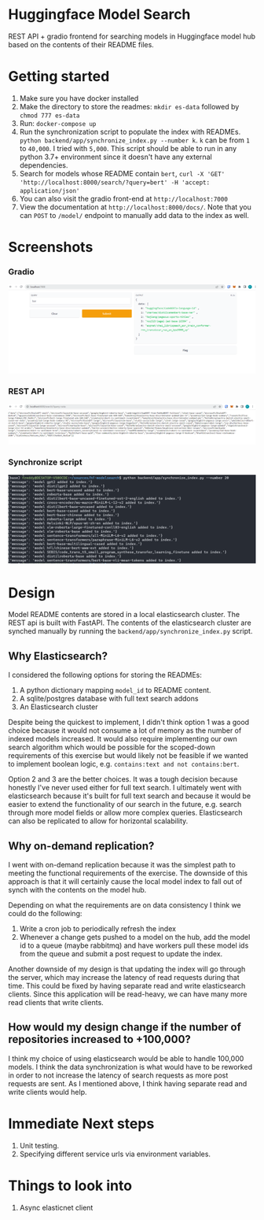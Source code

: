 # Huggingface Model Search

REST API + gradio frontend for searching models in Huggingface model hub based on the contents of their README files.

# Getting started

1. Make sure you have docker installed
2. Make the directory to store the readmes: `mkdir es-data` followed by `chmod 777 es-data`
3. Run: `docker-compose up`
4. Run the synchronization script to populate the index with READMEs. `python backend/app/synchronize_index.py --number k`. `k` can be from `1` to `40,000`. I tried with `5,000`. This script should be able to run in any python 3.7+ environment since it doesn't have any external dependencies.
5. Search for models whose README contain `bert`, `curl -X 'GET' 'http://localhost:8000/search/?query=bert' -H 'accept: application/json'`
6. You can also visit the gradio front-end at `http://localhost:7000`
7. View the documentation at `http://localhost:8000/docs/`. Note that you can `POST` to `/model/` endpoint to manually add data to the index as well.

# Screenshots

### Gradio
![Gradio Frontend](./assets/gradio_frontend.png)

### REST API
![REST API](./assets/rest_api.png)

### Synchronize script
![Adding to the index](./assets/adding_to_index.png)

# Design

Model README contents are stored in a local elasticsearch cluster. The REST api is built with FastAPI. The contents of the elasticsearch cluster are synched manually by running the `backend/app/synchronize_index.py` script. 

## Why Elasticsearch?

I considered the following options for storing the READMEs:

1. A python dictionary mapping `model_id` to README content.
2. A sqlite/postgres database with full text search addons
3. An Elasticsearch cluster

Despite being the quickest to implement, I didn't think option 1 was a good choice because it would not consume a lot of memory as the number of indexed models increased. It would also require implementing our own search algorithm which would be possible for the scoped-down requirements of this exercise but would likely not be feasible if we wanted to implement boolean logic, e.g. `contains:text and not contains:bert`.

Option 2 and 3 are the better choices. It was a tough decision because honestly I've never used either for full text search. I ultimately went with elasticsearch because it's built for full text search and because it would be easier to extend the functionality of our search in the future, e.g. search through more model fields or allow more complex queries. Elasticsearch can also be replicated to allow for horizontal scalability.

## Why on-demand replication?

I went with on-demand replication because it was the simplest path to meeting the functional requirements of the exercise. The downside of this approach is that it will certainly cause the local model index to fall out of synch with the contents on the model hub. 

Depending on what the requirements are on data consistency I think we could do the following:
1. Write a cron job to periodically refresh the index
2. Whenever a change gets pushed to a model on the hub, add the model id to a queue (maybe rabbitmq) and have workers pull these model ids from the queue and submit a post request to update the index.

Another downside of my design is that updating the index will go through the server, which may increase the latency of read requests during that time. This could be fixed by having separate read and write elasticsearch clients. Since this application will be read-heavy, we can have many more read clients that write clients. 

## How would my design change if the number of repositories increased to +100,000?

I think my choice of using elasticsearch would be able to handle 100,000 models. I think the data synchronization is what would have to be reworked in order to not increase the latency of search requests as more post requests are sent. As I mentioned above, I think having separate read and write clients would help. 

# Immediate Next steps
1. Unit testing.
2. Specifying different service urls via environment variables.

# Things to look into
1. Async elasticnet client